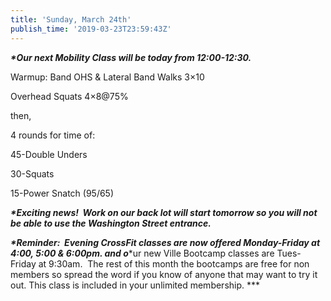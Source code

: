 ```yaml
---
title: 'Sunday, March 24th'
publish_time: '2019-03-23T23:59:43Z'
---
```


***\*Our next Mobility Class will be today from 12:00-12:30.***

Warmup: Band OHS & Lateral Band Walks 3×10

Overhead Squats 4×8\@75%

then,

4 rounds for time of:

45-Double Unders

30-Squats

15-Power Snatch (95/65)

***\*Exciting news!  Work on our back lot will start tomorrow so you
will not be able to use the Washington Street entrance.***

***\*Reminder:  Evening CrossFit classes are now offered Monday-Friday
at 4:00, 5:00 & 6:00pm. and o****ur new Ville Bootcamp classes are
Tues-Friday at 9:30am.  The rest of this month the bootcamps are free
for non members so spread the word if you know of anyone that may want
to try it out. This class is included in your unlimited membership. ***
